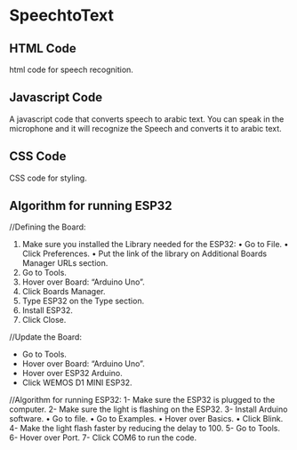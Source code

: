 # SpeechtoText
## HTML Code
html code for speech recognition.

## Javascript Code
A javascript code that converts speech to arabic text.
You can speak in the microphone and it will recognize the Speech and converts it to arabic text.

## CSS Code
CSS code for styling.




## Algorithm for running ESP32

//Defining the Board:
1.	Make sure you installed the Library needed for the ESP32:
•	Go to File.
•	Click Preferences.
•	Put the link of the library on Additional Boards Manager URLs section.  
2.	Go to Tools.
3.	Hover over Board: “Arduino Uno”.
4.	Click Boards Manager.
5.	Type ESP32 on the Type section.
6.	Install ESP32.
7.	Click Close.

//Update the Board:
-	Go to Tools.
-	Hover over Board: “Arduino Uno”.
-	Hover over ESP32 Arduino.
-	Click WEMOS D1 MINI ESP32.

//Algorithm for running ESP32:
1-	Make sure the ESP32 is plugged to the computer.
2-	Make sure the light is flashing on the ESP32.
3-	Install Arduino software.
•	Go to file.
•	Go to Examples.
•	Hover over Basics.
•	Click Blink.
4-	Make the light flash faster by reducing the delay to 100.
5-	Go to Tools.
6-	Hover over Port.
7-	Click COM6 to run the code.

